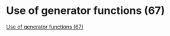 # Use of generator functions (67)
[Use of generator functions (67)](https://aiwithcloud.com/2022/09/19/use_of_generator_functions_67/)